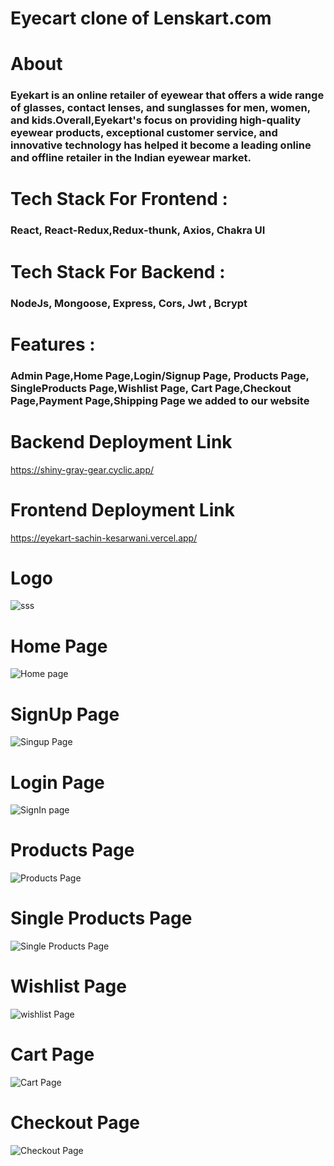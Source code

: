 <h1>Eyecart clone of Lenskart.com</h1>

<h1>About</h1>

<h3>Eyekart is an online retailer of eyewear that offers a wide range of glasses, contact lenses, and sunglasses for men, women, and kids.Overall,Eyekart's focus on providing high-quality eyewear products, exceptional customer service, and innovative technology has helped it become a leading online and offline retailer in the Indian eyewear market.</h3>


<h1>Tech Stack For Frontend :</h1> <h3>React, React-Redux,Redux-thunk, Axios, Chakra UI</h3>

<h1>Tech Stack For Backend :</h1> <h3>NodeJs, Mongoose, Express, Cors, Jwt , Bcrypt</h3>

<h1>Features :</h1> <h3>Admin Page,Home Page,Login/Signup Page, Products Page, SingleProducts Page,Wishlist Page, Cart Page,Checkout Page,Payment Page,Shipping Page  we added to our website</h3>

<h1>Backend Deployment Link </h1>

https://shiny-gray-gear.cyclic.app/


<h1>Frontend Deployment Link </h1>

https://eyekart-sachin-kesarwani.vercel.app/


<h1>Logo</h1>

![sss](https://i.ibb.co/3NQgzMz/Logotype-Boutique-Fashion-Neon.jpg)


<h1>Home Page</h1>

![Home page](https://user-images.githubusercontent.com/110049484/229404310-0800d380-05ee-4fe4-a2d4-e5a280bf466d.PNG)




<h1>SignUp Page</h1>


![Singup Page](https://user-images.githubusercontent.com/110049484/229405064-5baeb879-3969-4790-aad4-42ef64a15067.PNG)




<h1>Login Page</h1>

![SignIn page](https://user-images.githubusercontent.com/110049484/229405118-9b0118e1-88c7-40b9-91fc-367fd06aba19.PNG)



<h1>Products Page</h1>


![Products Page](https://user-images.githubusercontent.com/110049484/229405142-59ab2b51-8c1f-4b9e-856e-916d7361d359.PNG)



<h1>Single Products Page</h1>

![Single Products Page](https://user-images.githubusercontent.com/110049484/229406336-31002553-cc81-4f4c-9e4c-f26119e8735d.PNG)




<h1>Wishlist Page</h1>

![wishlist Page](https://user-images.githubusercontent.com/110049484/221613776-575ab916-8872-491a-866f-0bb33aa1b268.PNG)



<h1>Cart Page</h1>

![Cart Page](https://user-images.githubusercontent.com/110049484/229406361-f61c0368-7ce6-4f19-86ce-7c809223cecb.PNG)





<h1>Checkout Page</h1>


![Checkout Page](https://user-images.githubusercontent.com/110049484/229406388-a1c7118e-1af7-45af-a460-45b1b2e158d2.PNG)






